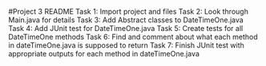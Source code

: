 #Project 3 README
Task 1: Import project and files
Task 2: Look through Main.java for details
Task 3: Add Abstract classes to DateTimeOne.java
Task 4: Add JUnit test for DateTimeOne.java
Task 5: Create tests for all DateTimeOne methods
Task 6: Find and comment about what each method in dateTimeOne.java is supposed to return
Task 7: Finish JUnit test with appropriate outputs for each method in dateTimeOne.java